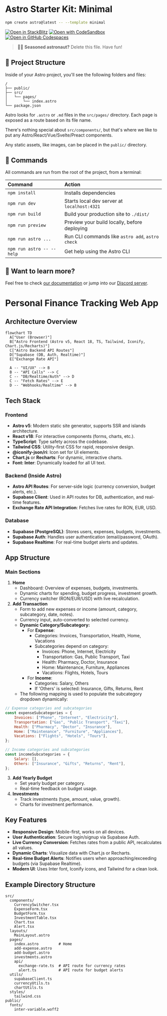 # Astro Starter Kit: Minimal

```sh
npm create astro@latest -- --template minimal
```

[![Open in StackBlitz](https://developer.stackblitz.com/img/open_in_stackblitz.svg)](https://stackblitz.com/github/withastro/astro/tree/latest/examples/minimal)
[![Open with CodeSandbox](https://assets.codesandbox.io/github/button-edit-lime.svg)](https://codesandbox.io/p/sandbox/github/withastro/astro/tree/latest/examples/minimal)
[![Open in GitHub Codespaces](https://github.com/codespaces/badge.svg)](https://codespaces.new/withastro/astro?devcontainer_path=.devcontainer/minimal/devcontainer.json)

> 🧑‍🚀 **Seasoned astronaut?** Delete this file. Have fun!

## 🚀 Project Structure

Inside of your Astro project, you'll see the following folders and files:

```text
/
├── public/
├── src/
│   └── pages/
│       └── index.astro
└── package.json
```

Astro looks for `.astro` or `.md` files in the `src/pages/` directory. Each page is exposed as a route based on its file name.

There's nothing special about `src/components/`, but that's where we like to put any Astro/React/Vue/Svelte/Preact components.

Any static assets, like images, can be placed in the `public/` directory.

## 🧞 Commands

All commands are run from the root of the project, from a terminal:

| Command                   | Action                                           |
| :------------------------ | :----------------------------------------------- |
| `npm install`             | Installs dependencies                            |
| `npm run dev`             | Starts local dev server at `localhost:4321`      |
| `npm run build`           | Build your production site to `./dist/`          |
| `npm run preview`         | Preview your build locally, before deploying     |
| `npm run astro ...`       | Run CLI commands like `astro add`, `astro check` |
| `npm run astro -- --help` | Get help using the Astro CLI                     |

## 👀 Want to learn more?

Feel free to check [our documentation](https://docs.astro.build) or jump into our [Discord server](https://astro.build/chat).

# Personal Finance Tracking Web App

## Architecture Overview

```mermaid
flowchart TD
  A["User (Browser)"]
  B["Astro Frontend (Astro v5, React 18, TS, Tailwind, Iconify, Chart.js/Recharts)"]
  C["Astro Backend API Routes"]
  D["Supabase (DB, Auth, Realtime)"]
  E["Exchange Rate API"]

  A -- "UI/UX" --> B
  B -- "API Calls" --> C
  C -- "DB/Realtime/Auth" --> D
  C -- "Fetch Rates" --> E
  D -- "Webhooks/Realtime" --> B
```

## Tech Stack

### Frontend

- **Astro v5**: Modern static site generator, supports SSR and islands architecture.
- **React v18**: For interactive components (forms, charts, etc.).
- **TypeScript**: Type safety across the codebase.
- **Tailwind CSS**: Utility-first CSS for rapid, responsive design.
- **@iconify-json/ri**: Icon set for UI elements.
- **Chart.js** or **Recharts**: For dynamic, interactive charts.
- **Font: Inter**: Dynamically loaded for all UI text.

### Backend (Inside Astro)

- **Astro API Routes**: For server-side logic (currency conversion, budget alerts, etc.).
- **Supabase Client**: Used in API routes for DB, authentication, and real-time features.
- **Exchange Rate API Integration**: Fetches live rates for RON, EUR, USD.

### Database

- **Supabase (PostgreSQL)**: Stores users, expenses, budgets, investments.
- **Supabase Auth**: Handles user authentication (email/password, OAuth).
- **Supabase Realtime**: For real-time budget alerts and updates.

## App Structure

### Main Sections

1. **Home**
    - Dashboard: Overview of expenses, budgets, investments.
    - Dynamic charts for spending, budget progress, investment growth.
    - Currency switcher (RON/EUR/USD) with live recalculation.
2. **Add Transaction**
    - Form to add new expenses or income (amount, category, subcategory, date, notes).
    - Currency input, auto-converted to selected currency.
    - **Dynamic Category/Subcategory:**
        - For **Expense**:
            - Categories: Invoices, Transportation, Health, Home, Vacations
            - Subcategories depend on category:
                - Invoices: Phone, Internet, Electricity
                - Transportation: Gas, Public Transport, Taxi
                - Health: Pharmacy, Doctor, Insurance
                - Home: Maintenance, Furniture, Appliances
                - Vacations: Flights, Hotels, Tours
        - For **Income**:
            - Categories: Salary, Others
            - If 'Others' is selected: Insurance, Gifts, Returns, Rent
    - The following mapping is used to populate the subcategory dropdown dynamically:

```js
// Expense categories and subcategories
const expenseSubcategories = {
	Invoices: ["Phone", "Internet", "Electricity"],
	Transportation: ["Gas", "Public Transport", "Taxi"],
	Health: ["Pharmacy", "Doctor", "Insurance"],
	Home: ["Maintenance", "Furniture", "Appliances"],
	Vacations: ["Flights", "Hotels", "Tours"],
};

// Income categories and subcategories
const incomeSubcategories = {
	Salary: [],
	Others: ["Insurance", "Gifts", "Returns", "Rent"],
};
```

3. **Add Yearly Budget**
    - Set yearly budget per category.
    - Real-time feedback on budget usage.
4. **Investments**
    - Track investments (type, amount, value, growth).
    - Charts for investment performance.

## Key Features

- **Responsive Design**: Mobile-first, works on all devices.
- **User Authentication**: Secure login/signup via Supabase Auth.
- **Live Currency Conversion**: Fetches rates from a public API, recalculates all values.
- **Dynamic Charts**: Visualize data with Chart.js or Recharts.
- **Real-time Budget Alerts**: Notifies users when approaching/exceeding budgets (via Supabase Realtime).
- **Modern UI**: Uses Inter font, Iconify icons, and Tailwind for a clean look.

## Example Directory Structure

```
src/
  components/
    CurrencySwitcher.tsx
    ExpenseForm.tsx
    BudgetForm.tsx
    InvestmentTable.tsx
    Chart.tsx
    Alert.tsx
  layouts/
    MainLayout.astro
  pages/
    index.astro         # Home
    add-expense.astro
    add-budget.astro
    investments.astro
    api/
      exchange-rate.ts  # API route for currency rates
      alert.ts          # API route for budget alerts
  utils/
    supabaseClient.ts
    currencyUtils.ts
    chartUtils.ts
  styles/
    tailwind.css
public/
  fonts/
    inter-variable.woff2
```
